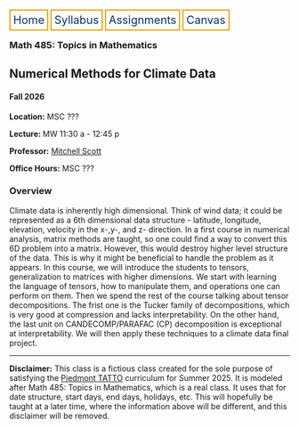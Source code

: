 <html lang="en-US">
<head>
<style>
th, td {
  border-style: none;

body {
  margin: 0;
  font-family: Arial, Helvetica, sans-serif;
}

.topnav {
  overflow: hidden;
  background-color: #333;
}

.topnav a {
  float: left;
  color: #0E315F;
  border:2px solid #E69F0A;
  text-align: center;
  padding: 20px 24px;
  text-decoration: none;
  font-size: 17px;
}

.topnav a:hover {
  background-color: #ddd;
  color: black;
}

.topnav a.active {
  background-color: #04AA6D;
  color: white;
}
}
</style>
</head>
<body>
 
  
 <div class= "topnav">
  <a style = "color: #0E315F; font-size: 20px; border: 2px solid #E69F0A; padding: 5px; text-decoration: none;" href="./home.html">Home</a>
  <a style = "color: #0E315F; font-size: 20px; border: 2px solid #E69F0A; padding: 5px; text-decoration: none;" href="./syllabus.html">Syllabus</a>
  <a style = "color: #0E315F; font-size: 20px; border: 2px solid #E69F0A; padding: 5px; text-decoration: none;" href="./assignments.html">Assignments</a>
  <a style = "color: #0E315F; font-size: 20px; border: 2px solid #E69F0A; padding: 5px; text-decoration: none;" href="https://canvas.emory.edu">Canvas</a>
  
 </div>

<section>
<article>
<h1>Math 485: Topics in Mathematics</h1>
<h2>Numerical Methods for Climate Data</h2>

<h4>Fall 2026</h4>
<p><strong>Location:</strong> MSC ???</p>
<p><strong>Lecture: </strong> MW 11:30 a - 12:45 p</p>
<p><strong>Professor:</strong> <a href = "https://mtscott.github.io/"> Mitchell Scott</a></p>
<p><strong>Office Hours:</strong> MSC ???</p>

<h3> Overview</h3>
<p> Climate data is inherently high dimensional. Think of wind data; it could be represented as a 6th dimensional data structure - latitude, longitude, elevation, velocity in the x-,y-, and z- direction. In a first course in numerical analysis, matrix methods are taught, so one could find a way to convert this 6D problem into a matrix. However, this would destroy higher level structure of the data. This is why it might be beneficial to handle the problem as it appears. In this course, we will introduce the students to tensors, generalization to matrices with higher dimensions. We start with learning the language of tensors, how to manipulate them, and operations one can perform on them. Then we spend the rest of the course talking about tensor decompositions. The frist one is the Tucker family of decompositions, which is very good at compression and lacks interpretability. On the other hand, the last unit on CANDECOMP/PARAFAC (CP) decomposition is exceptional at interpretability. We will then apply these techniques to a climate data final project. </p>

<hr>
<p><strong>Disclaimer:</strong> This class is a fictious class created for the sole purpose of satisfying the  <a href = "https://sustainability.emory.edu/programs/the-piedmont-project/">Piedmont TATTO</a> curriculum for Summer 2025. It is modeled after Math 485: Topics in Mathematics, which is a real class. It uses that for date structure, start days, end days, holidays, etc. This will hopefully be taught at a later time, where the information above will be different, and this disclaimer will be removed.</p>
</article>
</section>


</body>
</html>